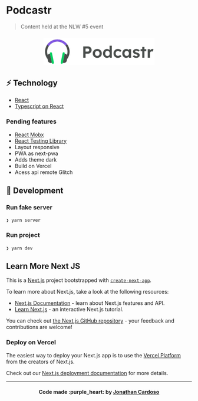 # Podcastr

> Content held at the NLW #5 event

<h3 align="center">
  <img alt="Podcastr" title="#logo" width="300px" src=".github/logo.svg"><br>
</h3>

## :zap: Technology

- [React](https://reactjs.org)
- [Typescript on React](https://github.com/typescript-cheatsheets/react-typescript-cheatsheet)

### Pending features

- [React Mobx](https://github.com/mobxjs/mobx-react)
- [React Testing Library](https://testing-library.com/docs/react-testing-library/intro)
- Layout responsive
- PWA as next-pwa
- Adds theme dark
- Build on Vercel
- Acess api remote Glitch

## :rocket: Development

### Run fake server

```console
❯ yarn server
```

### Run project

```console
❯ yarn dev
```

## Learn More Next JS

This is a [Next.js](https://nextjs.org/) project bootstrapped with [`create-next-app`](https://github.com/vercel/next.js/tree/canary/packages/create-next-app).

To learn more about Next.js, take a look at the following resources:

- [Next.js Documentation](https://nextjs.org/docs) - learn about Next.js features and API.
- [Learn Next.js](https://nextjs.org/learn) - an interactive Next.js tutorial.

You can check out [the Next.js GitHub repository](https://github.com/vercel/next.js/) - your feedback and contributions are welcome!

### Deploy on Vercel

The easiest way to deploy your Next.js app is to use the [Vercel Platform](https://vercel.com/new?utm_medium=default-template&filter=next.js&utm_source=create-next-app&utm_campaign=create-next-app-readme) from the creators of Next.js.

Check out our [Next.js deployment documentation](https://nextjs.org/docs/deployment) for more details.

---

<h4 align="center">
  Code made :purple_heart: by <a href="https://www.linkedin.com/in/jonathanccardoso/" target="_blank">Jonathan Cardoso</a>
</h4>
